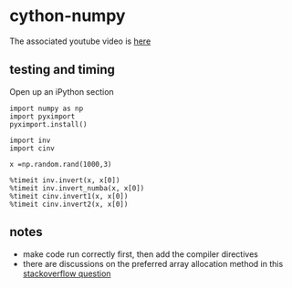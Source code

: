 # cython-numpy

The associated youtube video is [here](https://youtu.be/zMctivubeIg)

## testing and timing

Open up an iPython section
```
import numpy as np
import pyximport
pyximport.install()

import inv
import cinv

x =np.random.rand(1000,3)

%timeit inv.invert(x, x[0])
%timeit inv.invert_numba(x, x[0])
%timeit cinv.invert1(x, x[0])
%timeit cinv.invert2(x, x[0])
```

## notes
- make code run correctly first, then add the compiler directives
- there are discussions on the preferred array allocation method in this [stackoverflow question](https://stackoverflow.com/questions/18462785/what-is-the-recommended-way-of-allocating-memory-for-a-typed-memory-view)
